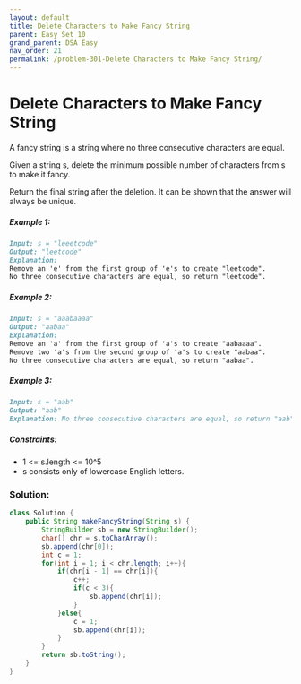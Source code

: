 ```yaml
---
layout: default
title: Delete Characters to Make Fancy String
parent: Easy Set 10
grand_parent: DSA Easy
nav_order: 21
permalink: /problem-301-Delete Characters to Make Fancy String/
---
```

# Delete Characters to Make Fancy String

A fancy string is a string where no three consecutive characters are equal.

Given a string s, delete the minimum possible number of characters from s to make it fancy.

Return the final string after the deletion. It can be shown that the answer will always be unique.

##### Example 1:
```markdown
Input: s = "leeetcode"
Output: "leetcode"
Explanation:
Remove an 'e' from the first group of 'e's to create "leetcode".
No three consecutive characters are equal, so return "leetcode".
```
##### Example 2:
```markdown
Input: s = "aaabaaaa"
Output: "aabaa"
Explanation:
Remove an 'a' from the first group of 'a's to create "aabaaaa".
Remove two 'a's from the second group of 'a's to create "aabaa".
No three consecutive characters are equal, so return "aabaa".
```
##### Example 3:
```markdown
Input: s = "aab"
Output: "aab"
Explanation: No three consecutive characters are equal, so return "aab".
```
##### Constraints:
* 1 <= s.length <= 10^5
* s consists only of lowercase English letters.

### Solution:
```java
class Solution {
    public String makeFancyString(String s) {
        StringBuilder sb = new StringBuilder();
        char[] chr = s.toCharArray();
        sb.append(chr[0]);
        int c = 1;
        for(int i = 1; i < chr.length; i++){
            if(chr[i - 1] == chr[i]){
                c++;
                if(c < 3){
                    sb.append(chr[i]);
                }
            }else{
                c = 1;
                sb.append(chr[i]);
            } 
        }
        return sb.toString(); 
    }
}
```